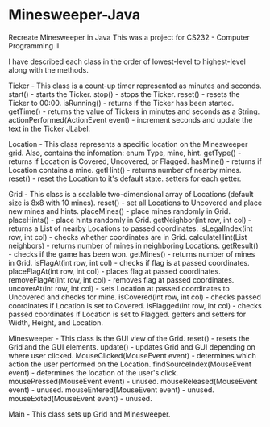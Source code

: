 # Minesweeper-Java
Recreate Minesweeper in Java
This was a project for CS232 - Computer Programming II.

I have described each class in the order of lowest-level to highest-level along with the methods.

Ticker - This class is a count-up timer represented as minutes and seconds.
        start() - starts the Ticker.
        stop() - stops the Ticker.
        reset() - resets the Ticker to 00:00.
        isRunning() - returns if the Ticker has been started.
        getTime() - returns the value of Tickers in minutes and seconds as a String.
        actionPerformed(ActionEvent event) - increment seconds and update the text in the Ticker JLabel.

Location - This class represents a specific location on the Minesweeper grid. Also, contains the infomation: enum Type, mine, hint.
        getType() - returns if Location is Covered, Uncovered, or Flagged.
        hasMine() - returns if Location contains a mine.
        getHint() - returns number of nearby mines.
        reset() - reset the Location to it's default state.
        setters for each getter.

Grid - This class is a scalable two-dimensional array of Locations (default size is 8x8 with 10 mines).
        reset() - set all Locations to Uncovered and place new mines and hints.
        placeMines() - place mines randomly in Grid.
        placeHints() - place hints randomly in Grid.
        getNeighbor(int row, int col) - returns a List of nearby Locations to passed coordinates.
        isLegalIndex(int row, int col) - checks whether coordinates are in Grid.
        calculateHint(List<Location> neighbors) - returns number of mines in neighboring Locations.
        getResult() - checks if the game has been won.
        getMines() - returns number of mines in Grid.
        isFlagAt(int row, int col) - checks if flag is at passed coordinates.
        placeFlagAt(int row, int col) - places flag at passed coordinates.
        removeFlagAt(int row, int col) - removes flag at passed coordinates.
        uncoverAt(int row, int col) - sets Location at passed coordinates to Uncovered and checks for mine.
        isCovered(int row, int col) - checks passed coordinates if Location is set to Covered.
        isFlagged(int row, int col) - checks passed coordinates if Location is set to Flagged.
        getters and setters for Width, Height, and Location.
  
Minesweeper - This class is the GUI view of the Grid.
        reset() - resets the Grid and the GUI elements.
        update() - updates Grid and GUI depending on where user clicked.
        MouseClicked(MouseEvent event) - determines which action the user performed on the Location.
        findSourceIndex(MouseEvent event) - determines the location of the user's click.
        mousePressed(MouseEvent event) - unused.
        mouseReleased(MouseEvent event) - unused.
        mouseEntered(MouseEvent event) - unused.
        mouseExited(MouseEvent event) - unused.

Main - This class sets up Grid and Minesweeper.
